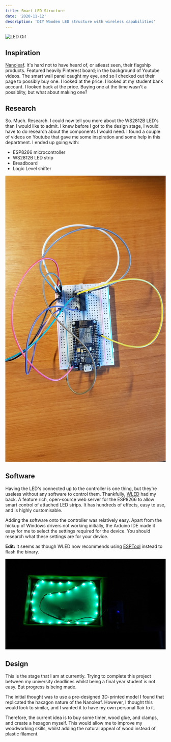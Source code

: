 ```yaml
---
title: Smart LED Structure
date: '2020-11-12'
description: 'DIY Wooden LED structure with wireless capabilities'
---
```


![LED Gif](./led_gif.gif)

## Inspiration

[Nanoleaf](https://nanoleaf.me/). It's hard not to have heard of, or atleast seen, their flagship products. Featured heavily Pinterest board; in the background of Youtube videos. The smart wall panel caught my eye, and so I checked out their page to possibly buy one. I looked at the price. I looked at my student bank account. I looked back at the price. Buying one at the time wasn't a possiblity, but what about making one?

## Research

So. Much. Research. I could now tell you more about the WS2812B LED's than I would like to admit. I knew before I got to the design stage, I would have to do research about the components I would need. I found a couple of videos on Youtube that gave
me some inspiration and some help in this department. I ended up going with:

- ESP8266 microcontroller
- WS2812B LED strip
- Breadboard
- Logic Level shifter

![Breadboard](./breadboard.jpg)

## Software

Having the LED's connected up to the controller is one thing, but they're useless without any software to control them. Thankfully, [WLED](https://github.com/Aircoookie/WLED) had my back. A feature rich, open-source web server for the ESP8266 to allow smart control of attached LED strips. It has hundreds of effects, easy to use, and is highly customisable.

Adding the software onto the controller was relatively easy. Apart from the hickup of Windows drivers not working initially, the Arduino IDE made it easy for me to select the settings required for the device. You should research what these settings are for your device.

**Edit:** It seems as though WLED now recommends using [ESPTool](https://github.com/espressif/esptool) instead to flash the binary.

![LED Lights](./led_lights1.jpg)

## Design

This is the stage that I am at currently. Trying to complete this project between my university deadlines whilst being a final year student is not easy. But progress is being made.

The initial thought was to use a pre-designed 3D-printed model I found that replicated the haxagon nature of the Nanoleaf. However, I thought this would look to similar, and I wanted it to have my own personal flair to it.

Therefore, the current idea is to buy some timer, wood glue, and clamps, and create a hexagon myself. This would allow me to improve my woodworking skills, whilst adding the natural appeal of wood instead of plastic filament.
